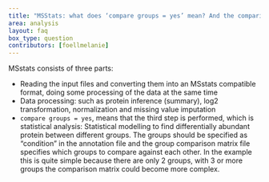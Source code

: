 ```yaml
---
title: "MSStats: what does ‘compare groups = yes’ mean? And the comparison matrix to define the contrast between the 2 groups?"
area: analysis
layout: faq
box_type: question
contributors: [foellmelanie]
---
```


MSstats consists of three parts:
- Reading the input files and converting them into an MSstats compatible format, doing some processing of the data at the same time
- Data processing: such as protein inference (summary), log2 transformation, normalization and missing value imputation
- `compare groups = yes`, means that the third step is performed, which is statistical analysis: Statistical modelling to find differentially abundant protein between different groups. The groups should be specified as “condition” in the annotation file and the group comparison matrix file specifies which groups to compare against each other. In the example this is quite simple because there are only 2 groups, with 3 or more groups the comparison matrix could become more complex.



